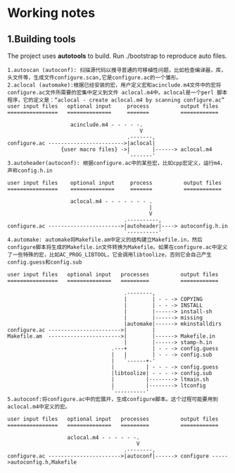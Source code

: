 # Working notes

## 1.Building tools

The project uses **autotools** to build. Run ./bootstrap to reproduce auto files. 

    1.autoscan (autoconf): 扫描源代码以搜寻普通的可移植性问题，比如检查编译器，库，头文件等，生成文件configure.scan,它是configure.ac的一个雏形。
    2.aclocal (automake):根据已经安装的宏，用户定义宏和acinclude.m4文件中的宏将configure.ac文件所需要的宏集中定义到文件 aclocal.m4中。aclocal是一个perl 脚本程序，它的定义是：“aclocal - create aclocal.m4 by scanning configure.ac”
    user input files   optional input     process          output files
    ================   ==============     =======          ============
     
                        acinclude.m4 - - - - -.
                                              V
                                          .-------,
    configure.ac ------------------------>|aclocal|
                     {user macro files} ->|       |------> aclocal.m4
                                          `-------'
    3.autoheader(autoconf): 根据configure.ac中的某些宏，比如cpp宏定义，运行m4，声称config.h.in
     
    user input files    optional input     process          output files
    ================    ==============     =======          ============
     
                        aclocal.m4 - - - - - - - .
                                                 |
                                                 V
                                         .----------,
    configure.ac ----------------------->|autoheader|----> autoconfig.h.in
                                         `----------'
    4.automake: automake将Makefile.am中定义的结构建立Makefile.in，然后configure脚本将生成的Makefile.in文件转换为Makefile。如果在configure.ac中定义了一些特殊的宏，比如AC_PROG_LIBTOOL，它会调用libtoolize，否则它会自己产生config.guess和config.sub
     
    user input files   optional input   processes          output files
    ================   ==============   =========          ============
     
                                         .--------,
                                         |        | - - -> COPYING
                                         |        | - - -> INSTALL
                                         |        |------> install-sh
                                         |        |------> missing
                                         |automake|------> mkinstalldirs
    configure.ac ----------------------->|        |
    Makefile.am  ----------------------->|        |------> Makefile.in
                                         |        |------> stamp-h.in
                                     .---+        | - - -> config.guess
                                     |   |        | - - -> config.sub
                                     |   `------+-'
                                     |          | - - - -> config.guess
                                     |libtoolize| - - - -> config.sub
                                     |          |--------> ltmain.sh
                                     |          |--------> ltconfig
                                     `----------'
    5.autoconf:将configure.ac中的宏展开，生成configure脚本。这个过程可能要用到aclocal.m4中定义的宏。
     
    user input files   optional input   processes          output files
    ================   ==============   =========          ============
     
                       aclocal.m4 - - - - - -.
                                             V
                                         .--------,
    configure.ac ----------------------->|autoconf|------> configure ----->autoconfig.h,Makefile

